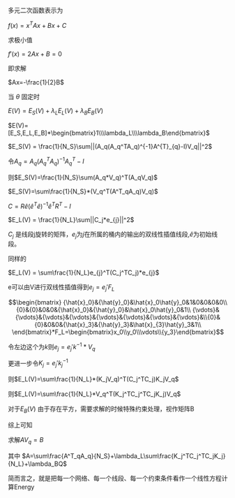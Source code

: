 多元二次函数表示为

$f(x) = x^TAx+Bx+C$​

求极小值

$f'(x)=2Ax+B=0$

即求解

$Ax=-\frac{1}{2}B$

当 $\theta$ 固定时

$E(V) = E_S(V)+\lambda_LE_L(V) +\lambda_BE_B(V)$

$E(V)=[E_S,E_L,E_B]*\begin{bmatrix}1\\\lambda_L\\\lambda_B\end{bmatrix}$



$E_S(V) = \frac{1}{N_S}\sum||(A_q(A_q^TA_q)^{-1}A^{T}_{q}-I)V_q||^2$

令$A_q=A_q(A_q^TA_q)^{-1}A^{T}_{q}-I$

则$E_S(V)=\frac{1}{N_S}\sum(A_q*V_q)^T(A_qV_q)$

$E_S(V)=\sum\frac{1}{N_S}*(V_q^T(A^T_qA_q)V_q)$

$C = R\hat{e}(\hat{e}^T\hat{e})^{-1}\hat{e}^TR^T-I$

$E_L(V) = \frac{1}{N_L}\sum||C_j*e_{j}||^2$

$C_j$ 是线段j旋转的矩阵，$e_{j}$为$j$在所属的桶内的输出的双线性插值线段,$\hat{e}$为初始线段。

同样的

$E_L(V) = \sum\frac{1}{N_L}e_{j}^T(C_j^TC_j)*e_{j}$

e可以由V进行双线性插值得到$e_j=e_j'F_L$

$$\begin{bmatrix}
{\hat{x}_0}&{\hat{y}_0}&\hat{x}_0\hat{y}_0&1&0&0&0&0\\
{0}&{0}&0&0&{\hat{x}_0}&{\hat{y}_0}&\hat{x}_0\hat{y}_0&1\\
{\vdots}&{\vdots}&{\vdots}&{\vdots}&{\vdots}&{\vdots}&{\vdots}&{\vdots}&\\{0}&{0}&0&0&{\hat{x}_3}&{\hat{y}_3}&\hat{x}_{3}\hat{y}_3&1\\
\end{bmatrix}*F_L=\begin{bmatrix}x_0\\y_0\\\vdots\\{y_3}\end{bmatrix}$$

令左边这个为$k$则$e_j=e_j'k^{-1}*V_q$

更进一步令$K_j=e_j'k_j^{-1}$

则$E_L(V)=\sum\frac{1}{N_L}*(K_jV_q)^T(C_j^TC_j)K_jV_q$​

则$E_L(V)=\sum\frac{1}{N_L}*V_q^T(K_j^TC_j^TC_jK_j)V_q$

对于$E_B(V)$ 由于存在平方，需要求解的时候特殊约束处理，视作矩阵B

综上可知

求解$AV_q=B$

其中 $A=\sum\frac{A^T_qA_q}{N_S}+\lambda_L\sum\frac{K_j^TC_j^TC_jK_j}{N_L}+\lambda_BQ$

简而言之，就是把每一个网络、每一个线段、每一个约束条件看作一个线性方程计算Energy
